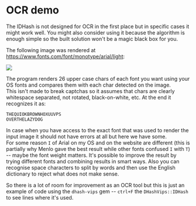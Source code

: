 # OCR demo

The IDHash is not designed for OCR in the first place but in specific cases it might work well. You might also consider using it because the algorithm is enough simple so the built solution won't be a magic black box for you.

The following image was rendered at https://www.fonts.com/font/monotype/arial/light:

![](https://storage.googleapis.com/dhash-vips.nakilon.pro/monotype-arial.png)

The program renders 26 upper case chars of each font you want using your OS fonts and compares them with each char detected on the image.  
This isn't made to break captchas so it assumes that chars are clearly whitespace separated, not rotated, black-on-white, etc. At the end it recognizes it as:

```
THEQUIOKBROWNHOXUUVPS
OVERTHELAZYDOG
```

In case when you have access to the exact font that was used to render the input image it should not have errors at all but here we have some.  
For some reason `I` of Arial on my OS and on the website are different (this is partially why Menlo gave the best result while other fonts confused `I` with `T`) -- maybe the font weight matters. It's possible to improve the result by trying different fonts and combining results in smart ways. Also you can recognise space characters to split by words and then use the English dictionary to reject what does not make sense.

So there is a lot of room for improvement as an OCR tool but this is just an example of code using the `dhash-vips` gem -- `ctrl+F` the `DHashVips::IDHash` to see lines where it's used.
